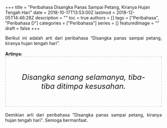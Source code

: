 +++
title = "Peribahasa Disangka Panas Sampai Petang, Kiranya Hujan Tengah Hari"
date = 2018-10-17T13:53:00Z
lastmod = 2018-12-05T14:46:28Z
description = ""
toc = true
authors = []
tags = ["Peribahasa", "Peribahasa D"]
categories = ["Peribahasa"]
series = []
featuredImage = ""
draft = false
+++

<div dir="ltr" style="text-align: left;" trbidi="on"><div style="text-align: justify;">Berikut ini adalah arti dari peribahasa “Disangka panas sampai petang, kiranya hujan tengah hari”.</div><br /><div style="text-align: justify;"><b>Artinya:</b></div><div style="border: 2px dashed #ddd; font-size: 24px; height: auto; margin: 0 auto; padding: 50px; text-align: center; width: auto;"><i>Disangka senang selamanya, tiba-tiba ditimpa kesusahan.</i></div><div style="text-align: justify;"><br /></div><div style="text-align: justify;">Demikian arti dari peribahasa "Disangka panas sampai petang, kiranya hujan tengah hari". Semoga bermanfaat.</div></div>

